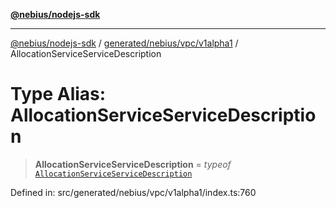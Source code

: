 [**@nebius/nodejs-sdk**](../../../../../README.md)

---

[@nebius/nodejs-sdk](../../../../../README.md) / [generated/nebius/vpc/v1alpha1](../README.md) / AllocationServiceServiceDescription

# Type Alias: AllocationServiceServiceDescription

> **AllocationServiceServiceDescription** = _typeof_ [`AllocationServiceServiceDescription`](../variables/AllocationServiceServiceDescription.md)

Defined in: src/generated/nebius/vpc/v1alpha1/index.ts:760
